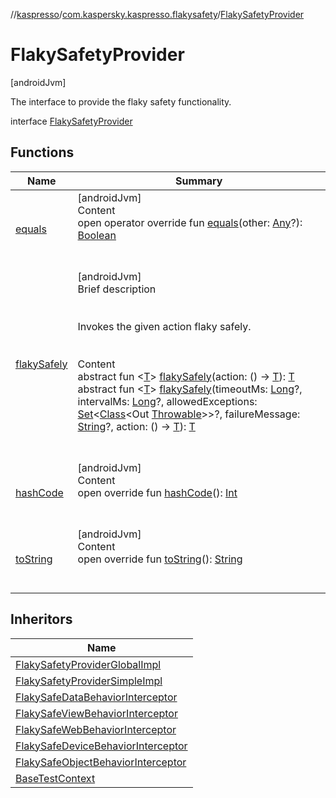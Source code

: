 //[kaspresso](../../index.md)/[com.kaspersky.kaspresso.flakysafety](../index.md)/[FlakySafetyProvider](index.md)



# FlakySafetyProvider  
 [androidJvm] 

The interface to provide the flaky safety functionality.

interface [FlakySafetyProvider](index.md)   


## Functions  
  
|  Name|  Summary| 
|---|---|
| [equals](https://kotlinlang.org/api/latest/jvm/stdlib/kotlin/-any/equals.html)| [androidJvm]  <br>Content  <br>open operator override fun [equals](https://kotlinlang.org/api/latest/jvm/stdlib/kotlin/-any/equals.html)(other: [Any](https://kotlinlang.org/api/latest/jvm/stdlib/kotlin/-any/index.html)?): [Boolean](https://kotlinlang.org/api/latest/jvm/stdlib/kotlin/-boolean/index.html)  <br><br><br>
| [flakySafely](flaky-safely.md)| [androidJvm]  <br>Brief description  <br><br><br>Invokes the given action flaky safely.<br><br>  <br>Content  <br>abstract fun <[T](flaky-safely.md)> [flakySafely](flaky-safely.md)(action: () -> [T](flaky-safely.md)): [T](flaky-safely.md)  <br>abstract fun <[T](flaky-safely.md)> [flakySafely](flaky-safely.md)(timeoutMs: [Long](https://kotlinlang.org/api/latest/jvm/stdlib/kotlin/-long/index.html)?, intervalMs: [Long](https://kotlinlang.org/api/latest/jvm/stdlib/kotlin/-long/index.html)?, allowedExceptions: [Set](https://kotlinlang.org/api/latest/jvm/stdlib/kotlin.collections/-set/index.html)<[Class](https://docs.oracle.com/javase/8/docs/api/java/lang/Class.html)<Out [Throwable](https://kotlinlang.org/api/latest/jvm/stdlib/kotlin/-throwable/index.html)>>?, failureMessage: [String](https://kotlinlang.org/api/latest/jvm/stdlib/kotlin/-string/index.html)?, action: () -> [T](flaky-safely.md)): [T](flaky-safely.md)  <br><br><br>
| [hashCode](https://kotlinlang.org/api/latest/jvm/stdlib/kotlin/-any/hash-code.html)| [androidJvm]  <br>Content  <br>open override fun [hashCode](https://kotlinlang.org/api/latest/jvm/stdlib/kotlin/-any/hash-code.html)(): [Int](https://kotlinlang.org/api/latest/jvm/stdlib/kotlin/-int/index.html)  <br><br><br>
| [toString](https://kotlinlang.org/api/latest/jvm/stdlib/kotlin/-any/to-string.html)| [androidJvm]  <br>Content  <br>open override fun [toString](https://kotlinlang.org/api/latest/jvm/stdlib/kotlin/-any/to-string.html)(): [String](https://kotlinlang.org/api/latest/jvm/stdlib/kotlin/-string/index.html)  <br><br><br>


## Inheritors  
  
|  Name| 
|---|
| [FlakySafetyProviderGlobalImpl](../-flaky-safety-provider-global-impl/index.md)
| [FlakySafetyProviderSimpleImpl](../-flaky-safety-provider-simple-impl/index.md)
| [FlakySafeDataBehaviorInterceptor](../../com.kaspersky.kaspresso.interceptors.behavior.impl.flakysafety/-flaky-safe-data-behavior-interceptor/index.md)
| [FlakySafeViewBehaviorInterceptor](../../com.kaspersky.kaspresso.interceptors.behavior.impl.flakysafety/-flaky-safe-view-behavior-interceptor/index.md)
| [FlakySafeWebBehaviorInterceptor](../../com.kaspersky.kaspresso.interceptors.behavior.impl.flakysafety/-flaky-safe-web-behavior-interceptor/index.md)
| [FlakySafeDeviceBehaviorInterceptor](../../com.kaspersky.kaspresso.interceptors.behaviorkautomator.impl.flakysafety/-flaky-safe-device-behavior-interceptor/index.md)
| [FlakySafeObjectBehaviorInterceptor](../../com.kaspersky.kaspresso.interceptors.behaviorkautomator.impl.flakysafety/-flaky-safe-object-behavior-interceptor/index.md)
| [BaseTestContext](../../com.kaspersky.kaspresso.testcases.core.testcontext/-base-test-context/index.md)

